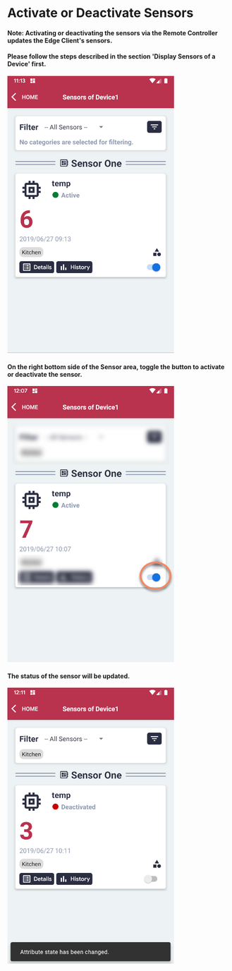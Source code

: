 # Activate or Deactivate Sensors

#### Note: Activating or deactivating the sensors via the Remote Controller updates the Edge Client's sensors.

#### Please follow the steps described in the section 'Display Sensors of a Device' first.

![Screenshot](../images/sensors-activate-deactivate-sensors-1.png)

#### On the right bottom side of the Sensor area, toggle the button to activate or deactivate the sensor.

![Screenshot](../images/sensors-activate-deactivate-sensors-2.png)

#### The status of the sensor will be updated.

![Screenshot](../images/sensors-activate-deactivate-sensors-3.png)
